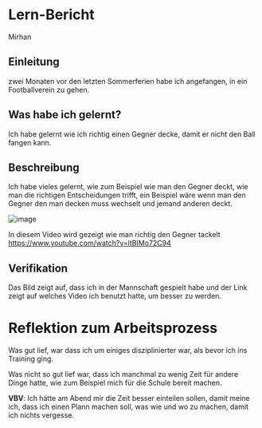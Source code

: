 # Lern-Bericht
Mirhan

## Einleitung

zwei Monaten vor den letzten Sommerferien habe ich angefangen, in ein Footballverein zu gehen.

## Was habe ich gelernt?

Ich habe gelernt wie ich richtig einen Gegner decke, damit er nicht den Ball fangen kann.

## Beschreibung

Ich habe vieles gelernt, wie zum Beispiel wie man den Gegner deckt, wie man die richtigen Entscheidungen trifft, ein Beispiel wäre wenn man den Gegner den man decken muss wechselt und jemand anderen deckt.

![image](https://user-images.githubusercontent.com/111046193/185320274-6c64cb4b-ba1c-4a45-a883-34280355887b.png)

In diesem Video wird gezeigt wie man richtig den Gegner tackelt
https://www.youtube.com/watch?v=ltBIMo72C94

## Verifikation

Das Bild zeigt auf, dass ich in der Mannschaft gespielt habe und der Link zeigt auf welches Video ich benutzt hatte, um besser zu werden.

# Reflektion zum Arbeitsprozess

Was gut lief, war dass ich um einiges disziplinierter war, als bevor ich ins Training ging.

Was nicht so gut lief war, dass ich manchmal zu wenig Zeit für andere Dinge hatte, wie zum Beispiel mich für die Schule bereit machen.

**VBV**: Ich hätte am Abend mir die Zeit besser einteilen sollen, damit meine ich, dass ich einen Plann machen soll, was wie und wo zu machen, damit ich nichts vergesse.
